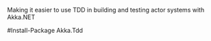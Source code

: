 
Making it easier to use TDD in building and testing actor systems with Akka.NET

#Install-Package Akka.Tdd
